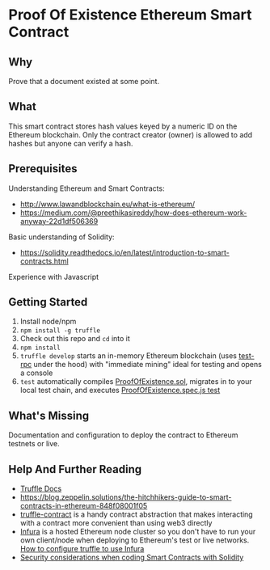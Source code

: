 # Proof Of Existence Ethereum Smart Contract

## Why
Prove that a document existed at some point.

## What
This smart contract stores hash values keyed by a numeric ID on the Ethereum blockchain. Only the contract creator (owner) is allowed to add hashes but anyone can verify a hash.

## Prerequisites
Understanding Ethereum and Smart Contracts:
- http://www.lawandblockchain.eu/what-is-ethereum/
- https://medium.com/@preethikasireddy/how-does-ethereum-work-anyway-22d1df506369

Basic understanding of Solidity: 
- https://solidity.readthedocs.io/en/latest/introduction-to-smart-contracts.html

Experience with Javascript

## Getting Started
1. Install node/npm
1. `npm install -g truffle`
2. Check out this repo and `cd` into it
2. `npm install`
2. `truffle develop` starts an in-memory Ethereum blockchain (uses [test-rpc](https://github.com/ethereumjs/testrpc) under the hood) with "immediate mining" ideal for testing and opens a console
3. `test` automatically compiles [ProofOfExistence.sol](contracts/ProofOfExistence.sol), migrates in to your local test chain, and executes [ProofOfExistence.spec.js test](test/ProofOfExistence.spec.js)

## What's Missing
Documentation and configuration to deploy the contract to Ethereum testnets or live.

## Help And Further Reading
- [Truffle Docs](http://truffleframework.com/docs)
- https://blog.zeppelin.solutions/the-hitchhikers-guide-to-smart-contracts-in-ethereum-848f08001f05
- [truffle-contract](https://github.com/trufflesuite/truffle-contract) is a handy contract abstraction that makes 
interacting with a contract more convenient than using web3 directly
- [Infura](https://infura.io/) is a hosted Ethereum node cluster so you don't have to run your own client/node when deploying to Ethereum's test or live networks.
[How to configure truffle to use Infura](http://truffleframework.com/tutorials/using-infura-custom-provider)
- [Security considerations when coding Smart Contracts with Solidity](https://blog.zeppelin.solutions/onward-with-ethereum-smart-contract-security-97a827e47702)
